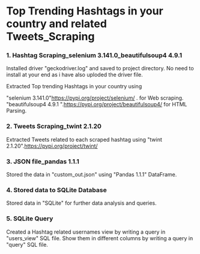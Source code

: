 # Top Trending Hashtags in your country and related Tweets_Scraping

### 1. Hashtag Scraping_selenium 3.141.0_beautifulsoup4 4.9.1   
Installed driver "geckodriver.log" and saved to project directory.
No need to install at your end as i have also uploded the driver file.

Extracted Top trending Hashtags in your country using 

"selenium 3.141.0"https://pypi.org/project/selenium/ . for Web scraping.
"beautifulsoup4 4.9.1 ".https://pypi.org/project/beautifulsoup4/ for HTML Parsing.

### 2. Tweets Scraping_twint 2.1.20
Extracted Tweets related to each scraped hashtag using "twint 2.1.20".https://pypi.org/project/twint/

### 3. JSON file_pandas 1.1.1
Stored the data in "custom_out.json" using "Pandas 1.1.1" DataFrame.

### 4. Stored data to SQLite Database
Stored data in "SQLite" for further data analysis and queries.

### 5. SQLite Query
Created a Hashtag related usernames view by writing a query in "users_view" SQL file.
Show them in different columns by writing a query in "query" SQL file.
